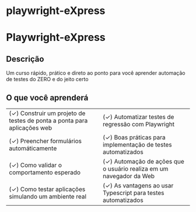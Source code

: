 # playwright-eXpress

<div>

# Playwright-eXpress


## Descrição

Um curso rápido, prático e direto ao ponto para você aprender automação de testes do ZERO e do jeito certo

## O que você aprenderá   
|                                                                         |                                                                      |
|-------------------------------------------------------------------------|----------------------------------------------------------------------|
| (✓) Construir um projeto de testes de ponta a ponta para aplicações web | (✓) Automatizar testes de regressão com Playwright                   |
| (✓) Preencher formulários automáticamente                               | (✓) Boas práticas para implementação de testes automatizados         |
| (✓) Como validar o comportamento esperado                               | (✓) Automação de ações que o usuário realiza em um navegador da Web  |
| (✓) Como testar aplicações simulando um ambiente real                   | (✓) As vantagens ao usar Typescript para testes automatizados        |

<br/>
<br/>
<br/>

</div>

